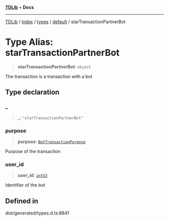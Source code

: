 [**TDLib**](../../../../../../README.md) • **Docs**

***

[TDLib](../../../../../../modules.md) / [index](../../../../../README.md) / [types](../../../README.md) / [default](../README.md) / starTransactionPartnerBot

# Type Alias: starTransactionPartnerBot

> **starTransactionPartnerBot**: `object`

The transaction is a transaction with a bot

## Type declaration

### \_

> **\_**: `"starTransactionPartnerBot"`

### purpose

> **purpose**: [`BotTransactionPurpose`](BotTransactionPurpose.md)

Purpose of the transaction

### user\_id

> **user\_id**: [`int53`](int53.md)

Identifier of the bot

## Defined in

dist/generated/types.d.ts:8841
